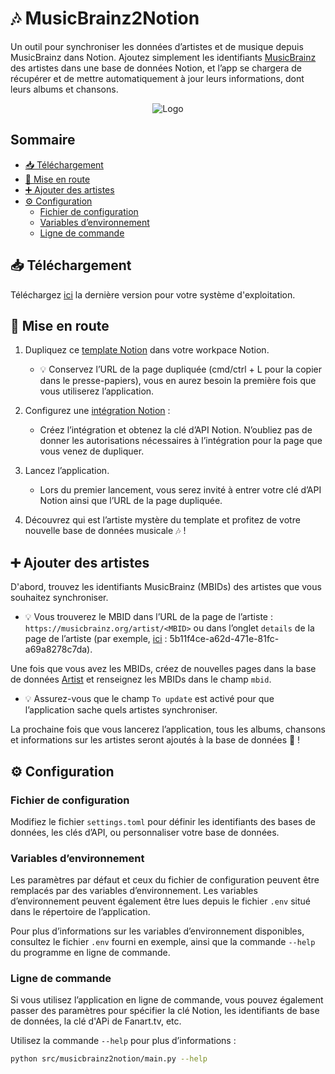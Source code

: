 # 🎶 MusicBrainz2Notion

Un outil pour synchroniser les données d’artistes et de musique depuis MusicBrainz dans Notion.
Ajoutez simplement les identifiants [MusicBrainz](https://musicbrainz.org/) des artistes dans une base de données Notion, et l’app se chargera de récupérer et de mettre automatiquement à jour leurs informations, dont leurs albums et chansons.

<p align="center">
  <img src="media/musicbrainz_black_and_white.png" alt="Logo">
</p>

## Sommaire <!-- omit from toc -->

- [📥 Téléchargement](#-téléchargement)
- [🏃 Mise en route](#-mise-en-route)
- [➕ Ajouter des artistes](#-ajouter-des-artistes)
- [⚙️ Configuration](#️-configuration)
  - [Fichier de configuration](#fichier-de-configuration)
  - [Variables d’environnement](#variables-denvironnement)
  - [Ligne de commande](#ligne-de-commande)

## 📥 Téléchargement

Téléchargez [ici](https://github.com/Kajiih/MusicBrainz2Notion/releases/latest) la dernière version pour votre système d'exploitation.

## 🏃 Mise en route

1. Dupliquez ce [template Notion](https://steel-pram-3bf.notion.site/El-Music-Box-2-0-10e20647c8df80368434ea6ac7208981) dans votre workpace Notion.
   - 💡 Conservez l’URL de la page dupliquée (cmd/ctrl + L pour la copier dans le presse-papiers), vous en aurez besoin la première fois que vous utiliserez l’application.

2. Configurez une [intégration Notion](https://developers.notion.com/docs/create-a-notion-integration#getting-started) :
   - Créez l’intégration et obtenez la clé d’API Notion.
   N’oubliez pas de donner les autorisations nécessaires à l’intégration pour la page que vous venez de dupliquer.

3. Lancez l’application.

    - Lors du premier lancement, vous serez invité à entrer votre clé d’API Notion ainsi que l’URL de la page dupliquée.

4. Découvrez qui est l’artiste mystère du template et profitez de votre nouvelle base de données musicale 🎶 !

## ➕ Ajouter des artistes

D'abord, trouvez les identifiants MusicBrainz (MBIDs) des artistes que vous souhaitez synchroniser.

- 💡 Vous trouverez le MBID dans l’URL de la page de l’artiste : `https://musicbrainz.org/artist/<MBID>` ou dans l’onglet `details` de la page de l’artiste (par exemple, [ici](https://musicbrainz.org/artist/5b11f4ce-a62d-471e-81fc-a69a8278c7da/details) : 5b11f4ce-a62d-471e-81fc-a69a8278c7da).

Une fois que vous avez les MBIDs, créez de nouvelles pages dans la base de données [Artist](https://steel-pram-3bf.notion.site/10e20647c8df80ae923cfa8e19d109d4?v=10e20647c8df81a58be0000cbafdcff3&pvs=4) et renseignez les MBIDs dans le champ `mbid`.

- 💡 Assurez-vous que le champ `To update` est activé pour que l’application sache quels artistes synchroniser.

La prochaine fois que vous lancerez l’application, tous les albums, chansons et informations sur les artistes seront ajoutés à la base de données 🎉 !

## ⚙️ Configuration

### Fichier de configuration

Modifiez le fichier `settings.toml` pour définir les identifiants des bases de données, les clés d’API, ou personnaliser votre base de données.

### Variables d’environnement

Les paramètres par défaut et ceux du fichier de configuration peuvent être remplacés par des variables d’environnement.
Les variables d’environnement peuvent également être lues depuis le fichier `.env` situé dans le répertoire de l’application.

Pour plus d’informations sur les variables d’environnement disponibles, consultez le fichier `.env` fourni en exemple, ainsi que la commande `--help` du programme en ligne de commande.

### Ligne de commande

Si vous utilisez l’application en ligne de commande, vous pouvez également passer des paramètres pour spécifier la clé Notion, les identifiants de base de données, la clé d'APi de Fanart.tv, etc.

Utilisez la commande `--help` pour plus d’informations :

```bash
python src/musicbrainz2notion/main.py --help
```
